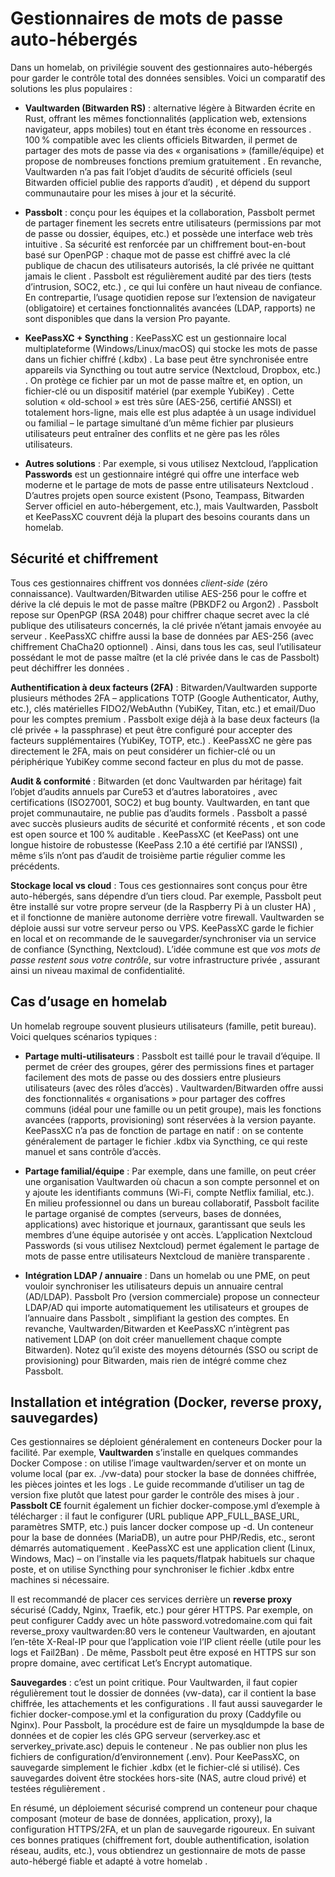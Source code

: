 ﻿# **Gestionnaires de mots de passe auto-hébergés**

  

Dans un homelab, on privilégie souvent des gestionnaires auto-hébergés pour garder le contrôle total des données sensibles. Voici un comparatif des solutions les plus populaires :

-   **Vaultwarden (Bitwarden RS)**  : alternative légère à Bitwarden écrite en Rust, offrant les mêmes fonctionnalités (application web, extensions navigateur, apps mobiles) tout en étant très économe en ressources  . 100 % compatible avec les clients officiels Bitwarden, il permet de partager des mots de passe via des « organisations » (famille/équipe) et propose de nombreuses fonctions premium gratuitement  . En revanche, Vaultwarden n’a pas fait l’objet d’audits de sécurité officiels (seul Bitwarden officiel publie des rapports d’audit)  , et dépend du support communautaire pour les mises à jour et la sécurité.
    
-   **Passbolt**  : conçu pour les équipes et la collaboration, Passbolt permet de partager finement les secrets entre utilisateurs (permissions par mot de passe ou dossier, équipes, etc.) et possède une interface web très intuitive  . Sa sécurité est renforcée par un chiffrement bout-en-bout basé sur OpenPGP : chaque mot de passe est chiffré avec la clé publique de chacun des utilisateurs autorisés, la clé privée ne quittant jamais le client  . Passbolt est régulièrement audité par des tiers (tests d’intrusion, SOC2, etc.)  , ce qui lui confère un haut niveau de confiance. En contrepartie, l’usage quotidien repose sur l’extension de navigateur (obligatoire) et certaines fonctionnalités avancées (LDAP, rapports) ne sont disponibles que dans la version Pro payante.
    
-   **KeePassXC + Syncthing**  : KeePassXC est un gestionnaire local multiplateforme (Windows/Linux/macOS) qui stocke les mots de passe dans un fichier chiffré (.kdbx)  . La base peut être synchronisée entre appareils via Syncthing ou tout autre service (Nextcloud, Dropbox, etc.)  . On protège ce fichier par un mot de passe maître et, en option, un fichier-clé ou un dispositif matériel (par exemple YubiKey)  . Cette solution « old-school » est très sûre (AES-256, certifié ANSSI) et totalement hors-ligne, mais elle est plus adaptée à un usage individuel ou familial – le partage simultané d’un même fichier par plusieurs utilisateurs peut entraîner des conflits et ne gère pas les rôles utilisateurs.
    
-   **Autres solutions**  : Par exemple, si vous utilisez Nextcloud, l’application  **Passwords**  est un gestionnaire intégré qui offre une interface web moderne et le partage de mots de passe entre utilisateurs Nextcloud  . D’autres projets open source existent (Psono, Teampass, Bitwarden Server officiel en auto-hébergement, etc.), mais Vaultwarden, Passbolt et KeePassXC couvrent déjà la plupart des besoins courants dans un homelab.
    

  

## **Sécurité et chiffrement**

  

Tous ces gestionnaires chiffrent vos données  _client-side_  (zéro connaissance). Vaultwarden/Bitwarden utilise AES-256 pour le coffre et dérive la clé depuis le mot de passe maître (PBKDF2 ou Argon2)  . Passbolt repose sur OpenPGP (RSA 2048) pour chiffrer chaque secret avec la clé publique des utilisateurs concernés, la clé privée n’étant jamais envoyée au serveur  . KeePassXC chiffre aussi la base de données par AES-256 (avec chiffrement ChaCha20 optionnel)  . Ainsi, dans tous les cas, seul l’utilisateur possédant le mot de passe maître (et la clé privée dans le cas de Passbolt) peut déchiffrer les données  .

  

**Authentification à deux facteurs (2FA)**  : Bitwarden/Vaultwarden supporte plusieurs méthodes 2FA – applications TOTP (Google Authenticator, Authy, etc.), clés matérielles FIDO2/WebAuthn (YubiKey, Titan, etc.) et email/Duo pour les comptes premium  . Passbolt exige déjà à la base deux facteurs (la clé privée + la passphrase) et peut être configuré pour accepter des facteurs supplémentaires (YubiKey, TOTP, etc.)  . KeePassXC ne gère pas directement le 2FA, mais on peut considérer un fichier-clé ou un périphérique YubiKey comme second facteur en plus du mot de passe.

  

**Audit & conformité**  : Bitwarden (et donc Vaultwarden par héritage) fait l’objet d’audits annuels par Cure53 et d’autres laboratoires  , avec certifications (ISO27001, SOC2) et bug bounty. Vaultwarden, en tant que projet communautaire, ne publie pas d’audits formels  . Passbolt a passé avec succès plusieurs audits de sécurité et conformité récents  , et son code est open source et 100 % auditable  . KeePassXC (et KeePass) ont une longue histoire de robustesse (KeePass 2.10 a été certifié par l’ANSSI)  , même s’ils n’ont pas d’audit de troisième partie régulier comme les précédents.

  

**Stockage local vs cloud**  : Tous ces gestionnaires sont conçus pour être auto-hébergés, sans dépendre d’un tiers cloud. Par exemple, Passbolt peut être installé sur votre propre serveur (de la Raspberry Pi à un cluster HA)  , et il fonctionne de manière autonome derrière votre firewall. Vaultwarden se déploie aussi sur votre serveur perso ou VPS. KeePassXC garde le fichier en local et on recommande de le sauvegarder/synchroniser via un service de confiance (Syncthing, Nextcloud). L’idée commune est que  _vos mots de passe restent sous votre contrôle_, sur votre infrastructure privée  , assurant ainsi un niveau maximal de confidentialité.

  

## **Cas d’usage en homelab**

  

Un homelab regroupe souvent plusieurs utilisateurs (famille, petit bureau). Voici quelques scénarios typiques :

-   **Partage multi-utilisateurs**  : Passbolt est taillé pour le travail d’équipe. Il permet de créer des groupes, gérer des permissions fines et partager facilement des mots de passe ou des dossiers entre plusieurs utilisateurs (avec des rôles d’accès)  . Vaultwarden/Bitwarden offre aussi des fonctionnalités « organisations » pour partager des coffres communs (idéal pour une famille ou un petit groupe), mais les fonctions avancées (rapports, provisioning) sont réservées à la version payante. KeePassXC n’a pas de fonction de partage en natif : on se contente généralement de partager le fichier  .kdbx  via Syncthing, ce qui reste manuel et sans contrôle d’accès.
    
-   **Partage familial/équipe**  : Par exemple, dans une famille, on peut créer une organisation Vaultwarden où chacun a son compte personnel et on y ajoute les identifiants communs (Wi-Fi, compte Netflix familial, etc.). En milieu professionnel ou dans un bureau collaboratif, Passbolt facilite le partage organisé de comptes (serveurs, bases de données, applications) avec historique et journaux, garantissant que seuls les membres d’une équipe autorisée y ont accès. L’application Nextcloud Passwords (si vous utilisez Nextcloud) permet également le partage de mots de passe entre utilisateurs Nextcloud de manière transparente  .
    
-   **Intégration LDAP / annuaire**  : Dans un homelab ou une PME, on peut vouloir synchroniser les utilisateurs depuis un annuaire central (AD/LDAP). Passbolt Pro (version commerciale) propose un connecteur LDAP/AD qui importe automatiquement les utilisateurs et groupes de l’annuaire dans Passbolt  , simplifiant la gestion des comptes. En revanche, Vaultwarden/Bitwarden et KeePassXC n’intègrent pas nativement LDAP (on doit créer manuellement chaque compte Bitwarden). Notez qu’il existe des moyens détournés (SSO ou script de provisioning) pour Bitwarden, mais rien de intégré comme chez Passbolt.
    

  

## **Installation et intégration (Docker, reverse proxy, sauvegardes)**

  

Ces gestionnaires se déploient généralement en conteneurs Docker pour la facilité. Par exemple,  **Vaultwarden**  s’installe en quelques commandes Docker Compose : on utilise l’image  vaultwarden/server  et on monte un volume local (par ex.  ./vw-data) pour stocker la base de données chiffrée, les pièces jointes et les logs  . Le guide recommande d’utiliser un tag de version fixe plutôt que  latest  pour garder le contrôle des mises à jour  .  **Passbolt CE**  fournit également un fichier  docker-compose.yml  d’exemple à télécharger  : il faut le configurer (URL publique  APP_FULL_BASE_URL, paramètres SMTP, etc.) puis lancer  docker compose up -d. Un conteneur pour la base de données (MariaDB), un autre pour PHP/Redis, etc., seront démarrés automatiquement  . KeePassXC est une application client (Linux, Windows, Mac) – on l’installe via les paquets/flatpak habituels sur chaque poste, et on utilise Syncthing pour synchroniser le fichier  .kdbx  entre machines si nécessaire.

  

Il est recommandé de placer ces services derrière un  **reverse proxy**  sécurisé (Caddy, Nginx, Traefik, etc.) pour gérer HTTPS. Par exemple, on peut configurer Caddy avec un hôte  password.votredomaine.com  qui fait  reverse_proxy vaultwarden:80  vers le conteneur Vaultwarden, en ajoutant l’en-tête  X-Real-IP  pour que l’application voie l’IP client réelle (utile pour les logs et Fail2Ban)  . De même, Passbolt peut être exposé en HTTPS sur son propre domaine, avec certificat Let’s Encrypt automatique.

  

**Sauvegardes**  : c’est un point critique. Pour Vaultwarden, il faut copier régulièrement tout le dossier de données (vw-data), car il contient la base chiffrée, les attachements et les configurations  . Il faut aussi sauvegarder le fichier  docker-compose.yml  et la configuration du proxy (Caddyfile ou Nginx). Pour Passbolt, la procédure est de faire un  mysqldumpde la base de données et de copier les clés GPG serveur (serverkey.asc  et  serverkey_private.asc) depuis le conteneur  . Ne pas oublier non plus les fichiers de configuration/d’environnement (.env). Pour KeePassXC, on sauvegarde simplement le fichier  .kdbx  (et le fichier-clé si utilisé). Ces sauvegardes doivent être stockées hors-site (NAS, autre cloud privé) et testées régulièrement  .

  

En résumé, un déploiement sécurisé comprend un conteneur pour chaque composant (moteur de base de données, application, proxy), la configuration HTTPS/2FA, et un plan de sauvegarde rigoureux. En suivant ces bonnes pratiques (chiffrement fort, double authentification, isolation réseau, audits, etc.), vous obtiendrez un gestionnaire de mots de passe auto-hébergé fiable et adapté à votre homelab  .
